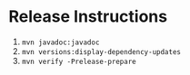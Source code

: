 # Release Instructions

1) `mvn javadoc:javadoc`
2) `mvn versions:display-dependency-updates`
3) `mvn verify -Prelease-prepare`

